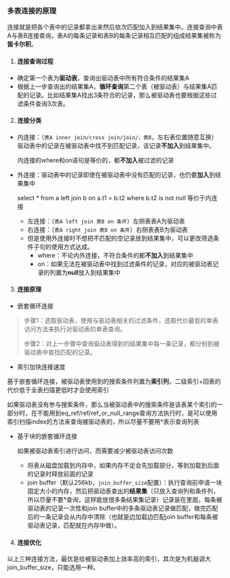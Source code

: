 ### 多表连接的原理

连接就是把各个表中的记录都拿出来然后依次匹配加入到结果集中。连接查询中表A与表B连接查询，表A的每条记录和表B的每条记录相互匹配的组成结果集被称为**笛卡尔积**。

1. #### 连接查询过程

- 确定第一个表为**驱动表**，查询出驱动表中所有符合条件的结果集A
- 根据上一步查询出的结果集A，**循环查询**第二个表（被驱动表）与结果集A匹配的记录。比如结果集A找出3条符合的记录，那么被驱动表也要根据这些过滤条件查询3次表。

2. #### 连接分类

- 内连接：（`表A inner join/cross join/join/，表B`，左右表位置随意互换）驱动表中的记录在被驱动表中找不到匹配记录，该记录**不加入**到结果集中。

  内连接的where和on语句是等价的，都**不加入**被过滤的记录

- 外连接：驱动表中的记录即使在被驱动表中没有匹配的记录，也仍要**加入**到结果集中
  
  select * from a left join b on a.t1 = b.t2 where b.t2 is not null 等价于内连接
  
  - 左连接：（`表A left join 表B on 条件`）左侧表表A为驱动表
  - 右连接：（`表A right join 表B on 条件`）右侧表表B为驱动表
  - 但是使用外连接时不想把不匹配的空记录放到结果集中，可以更改筛选条件子句的使用方式达成。
    - where：不论内外连接，不符合条件的都**不加入**到结果集中
    - on：如果无法在被驱动表中找到过滤条件的记录，对应的被驱动表记录的列置为**null**放入到结果集中

3. #### 连接原理

- 嵌套循环连接

> ​	步骤1：选取驱动表，使用与驱动表相关的过滤条件，选取代价最低的单表访问方法来执行对驱动表的单表查询。
>
> ​	步骤2：对上一步骤中查询驱动表得到的结果集中每一条记录，都分别到被驱动表中查找匹配的记录。

- 索引加快连接速度

基于嵌套循环连接，被驱动表使用到的搜索条件列置为**索引列**，二级索引+回表的代价低于全表扫描更低时才会使用索引

如果驱动表没有参与搜索条件，那么当被驱动表中的搜索条件是该表某个索引的一部分时，在不能用到eq_ref/ref/ref_or_null_range查询方法执行时，是可以使用索引扫描index的方法来查询被驱动表的，所以尽量不要用*表示查询列表

- 基于块的嵌套循环连接
  
  如果被驱动表索引进行访问，而需要减少被驱动表访问次数
  
  - 将表从磁盘加载到内存中，如果内存不足会先加载部分，等到加载到后面的记录时释放前面的记录
  - join buffer（默认256kb，`join_buffer_size`配置）：执行查询前申请一块固定大小的内存，然后把驱动表查出的**结果集**（只放入查询列和条件列，所以尽量不要*查询，这样能放很多条结果集记录）记录装在里面，每条被驱动表的记录一次性和join buffer中的多条驱动表记录做匹配，做完匹配后的一条记录会从内存中清除（也就是边加载边匹配join buffer和每条被驱动表记录，匹配就在内存中做）。

4. #### 连接优化

以上三种连接方法，最优是给被驱动表加上效率高的索引，其次是为机器调大join_buffer_size，只能选用一种。